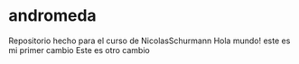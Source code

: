 # andromeda
Repositorio hecho para el curso de NicolasSchurmann
Hola mundo! este es mi primer cambio
Este es otro cambio
